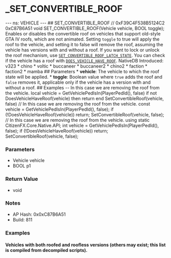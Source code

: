 # _SET_CONVERTIBLE_ROOF

--- ns: VEHICLE --- ## SET_CONVERTIBLE_ROOF  // 0xF39C4F538B5124C2 0xC87B6A51 void SET_CONVERTIBLE_ROOF(Vehicle vehicle, BOOL toggle); Enables or disables the convertible roof on vehicles that support old-style GTA IV roofs, which are not animated. Setting `toggle` to true will apply the roof to the vehicle, and setting it to false will remove the roof, assuming the vehicle has versions with and without a roof.  If you want to lock or unlock the roof mechanism, use [`SET_CONVERTIBLE_ROOF_LATCH_STATE`](#_0x1A78AD3D8240536F).  You can check if the vehicle has a roof with [`DOES_VEHICLE_HAVE_ROOF`](#_0x8AC862B0B32C5B80).  NativeDB Introduced: v323   * chino * voltic * buccaneer * buccaneer2 * chino2 * faction * faction2 * mamba  ## Parameters * **vehicle**: The vehicle to which the roof state will be applied. * **toggle**: Boolean value where `true` adds the roof and `false` removes it, applicable only if the vehicle has a version with and without a roof.  ## Examples -- In this case we are removing the roof from the vehicle. local vehicle = GetVehiclePedIsIn(PlayerPedId(), false) if not DoesVehicleHaveRoof(vehicle) then return end SetConvertibleRoof(vehicle, false)  // In this case we are removing the roof from the vehicle. const vehicle = GetVehiclePedIsIn(PlayerPedId(), false); if (!DoesVehicleHaveRoof(vehicle)) return; SetConvertibleRoof(vehicle, false);  // In this case we are removing the roof from the vehicle. using static CitizenFX.Core.Native.API; int vehicle = GetVehiclePedIsIn(PlayerPedId(), false); if (!DoesVehicleHaveRoof(vehicle)) return; SetConvertibleRoof(vehicle, false);

### Parameters
* Vehicle vehicle
* BOOL p1

### Return Value
* void

### Notes
* AP Hash: 0x0xC87B6A51
* Build: 811

### Examples
#### Vehicles with both roofed and roofless versions (others may exist; this list is compiled from decompiled scripts).
```vehicles with both roofed and roofless versions (others may exist; this list is compiled from decompiled scripts).

```

